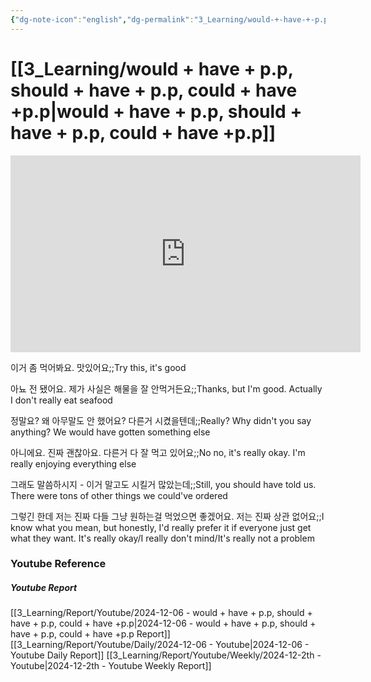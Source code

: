 ```yaml
---
{"dg-note-icon":"english","dg-permalink":"3_Learning/would-+-have-+-p.p,-should-+-have-+-p.p,-could-+-have-+p.p","created-date":"2024-12-06 10:13:29 am","date":"2024-12-06","type":"youtube","tags":["youtube","english","flashcards"],"aliases":null,"youtuber":"빨모쌤","channelName":"라이브 아카데미","link":"https://www.youtube.com/watch?v=Q2ejqYel_Pw","img":"https://img.youtube.com/vi/Q2ejqYel_Pw/0.jpg","dg-publish":true,"permalink":"/3_Learning/would-+-have-+-p.p,-should-+-have-+-p.p,-could-+-have-+p.p/","dgPassFrontmatter":true,"noteIcon":"english"}
---
```


# [[3_Learning/would + have + p.p, should + have + p.p, could + have +p.p\|would + have + p.p, should + have + p.p, could + have +p.p]]


<div class="container-root"><span></span></div><div><div class="container-root"><iframe width="560" height="315" src="https://www.youtube.com/embed/Q2ejqYel_Pw" title="YouTube video player" frameborder="0" allow="accelerometer; autoplay; clipboard-write; encrypted-media; gyroscope; picture-in-picture; web-share" allowfullscreen=""></iframe></div></div>

이거 좀 먹어봐요. 맛있어요;;Try this, it's good
<!--SR:!2025-02-21,49,305-->
아뇨 전 됐어요. 제가 사실은 해물을 잘 안먹거든요;;Thanks, but I'm good. Actually I don't really eat seafood
<!--SR:!2025-01-06,3,230-->
정말요? 왜 아무말도 안 했어요? 다른거 시켰을텐데;;Really? Why didn't you say anything? We would have gotten something else
<!--SR:!2024-12-16,2,230-->
아니에요. 진짜 괜찮아요. 다른거 다 잘 먹고 있어요;;No no, it's really okay. I'm really enjoying everything else
<!--SR:!2024-12-25,10,285-->
그래도 말씀하시지 - 이거 말고도 시킬거 많았는데;;Still, you should have told us. There were tons of other things we could've ordered
<!--SR:!2025-02-01,29,270-->
그렇긴 한데 저는 진짜 다들 그냥 원하는걸 먹었으면 좋겠어요. 저는 진짜 상관 없어요;;I know what you mean, but honestly, I'd really prefer it if everyone just get what they want. It's really okay/I really don't mind/It's really not a problem
<!--SR:!2025-01-22,8,210-->














### Youtube Reference
##### Youtube Report
[[3_Learning/Report/Youtube/2024-12-06 - would + have + p.p, should + have + p.p, could + have +p.p\|2024-12-06 - would + have + p.p, should + have + p.p, could + have +p.p Report]]
[[3_Learning/Report/Youtube/Daily/2024-12-06 - Youtube\|2024-12-06 - Youtube Daily Report]]
[[3_Learning/Report/Youtube/Weekly/2024-12-2th - Youtube\|2024-12-2th - Youtube Weekly Report]]


